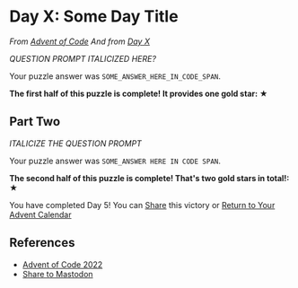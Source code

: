 # Day X: Some Day Title

<!-- TODO: ENSURE YOUVE REPLACED X WITH DAY NUMBER IN LINKS BELOW -->
*From [Advent of Code][advent-code-22]*
*And from [Day X][advent-code-22-day-X]*

<!-- BEGIN PASTED INSTRUCTIONS -->
<!-- END PASTED INSTRUCTIONS -->

*QUESTION PROMPT ITALICIZED HERE?*

Your puzzle answer was `SOME_ANSWER_HERE_IN_CODE_SPAN`.

**The first half of this puzzle is complete! It provides one gold star: ★**

## Part Two

<!-- START Pasted Instructions -->
<!-- END Pasted Instructions -->
*ITALICIZE THE QUESTION PROMPT*

Your puzzle answer was `SOME_ANSWER HERE IN CODE SPAN`.

**The second half of this puzzle is complete! That's two gold stars in total!: ★**

You have completed Day 5! You can [Share][advent-share-mastodon] this victory or
[Return to Your Advent Calendar][advent-code-22]

## References

- [Advent of Code 2022][advent-code-22]
- [Share to Mastodon][advent-share-mastodon]

<!-- TODO: MAKE SURE YOU CHANGE THE DAY X TO THE DAY OF THE CHALLENGE BELOW IN LINK -->
<!-- Hidden Reference Links Below Here -->
[advent-code-22]: https://adventofcode.com/2022 "Advent of Code 2022"
[advent-code-22-day-X]: https://adventofcode.com/2022/day/X
[advent-share-mastodon]: https://fosstodon.org/share?text=I+just+completed+%22Rock+Paper+Scissors%22+%2D+Day+2+%2D+Advent+of+Code+2022+%23AdventOfCode+https%3A%2F%2Fadventofcode%2Ecom%2F2022%2Fday%2F2 "Share to Mastodon"
